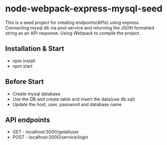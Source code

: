 # node-webpack-express-mysql-seed

This is a seed project for creating endpoints(APIs) using express. Connecting mysql db via pool service and returning the JSON formatted string as an API response. Using Webpack to compile the project.

## Installation & Start

* npm install
* npm start

## Before Start

* Create mysql database
* Use the DB and create table and insert the data(use db.sql)
* Update the host, user, password and database name

## API endpoints

* GET  - localhost:3000/getalluser
* POST - localhost:3000/service/login